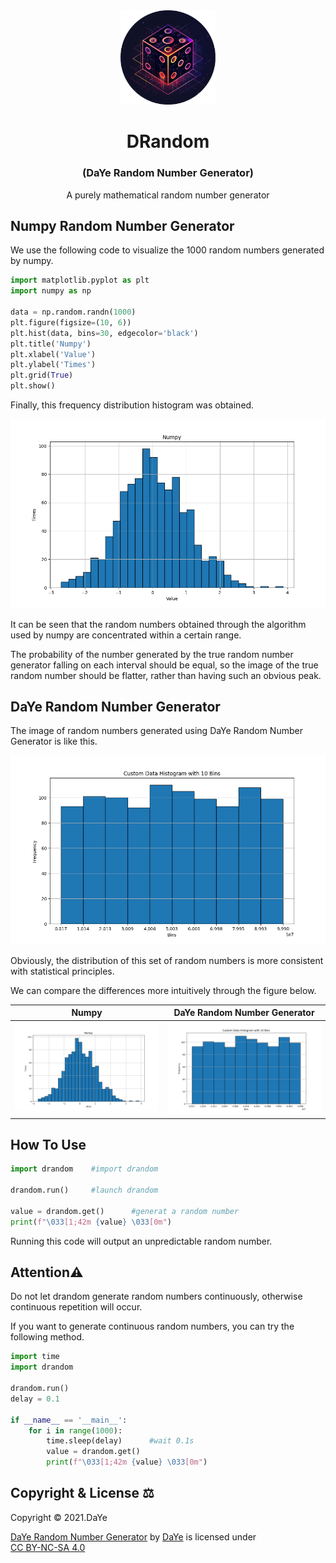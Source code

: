 <div align=center>
<img src="logo.png" alt="logo" style="width:30%;">
<h1>DRandom</h1>
<h3>(DaYe Random Number Generator)</h3>
A purely mathematical random number generator
</div>

## Numpy Random Number Generator

We use the following code to visualize the 1000 random numbers generated by numpy.

```python
import matplotlib.pyplot as plt
import numpy as np
 
data = np.random.randn(1000)
plt.figure(figsize=(10, 6))  
plt.hist(data, bins=30, edgecolor='black') 
plt.title('Numpy')
plt.xlabel('Value')
plt.ylabel('Times')
plt.grid(True)
plt.show()
```
Finally, this frequency distribution histogram was obtained.

![numpy](Figure_1.png)

It can be seen that the random numbers obtained through the algorithm used by numpy are concentrated within a certain range. 

The probability of the number generated by the true random number generator falling on each interval should be equal, so the image of the true random number should be flatter, rather than having such an obvious peak.

## DaYe Random Number Generator

The image of random numbers generated using DaYe Random Number Generator is like this.

![DaYe](Figure_2.png)

Obviously, the distribution of this set of random numbers is more consistent with statistical principles.

We can compare the differences more intuitively through the figure below.

| **Numpy**                | **DaYe Random Number Generator**   |
|--------------------------|---------------|
| ![Image 1](Figure_1.png) | ![Image 2](Figure_2.png) |

## How To Use
```python
import drandom    #import drandom

drandom.run()     #launch drandom

value = drandom.get()      #generat a random number
print(f"\033[1;42m {value} \033[0m")
```
Running this code will output an unpredictable random number.

## Attention⚠️

Do not let drandom generate random numbers continuously, otherwise continuous repetition will occur. 

If you want to generate continuous random numbers, you can try the following method.

```python
import time
import drandom

drandom.run() 
delay = 0.1

if __name__ == '__main__':
    for i in range(1000):
        time.sleep(delay)      #wait 0.1s
        value = drandom.get()
        print(f"\033[1;42m {value} \033[0m")
```

## Copyright & License ⚖

Copyright © 2021.DaYe 

<p xmlns:cc="http://creativecommons.org/ns#" xmlns:dct="http://purl.org/dc/terms/"><a property="dct:title" rel="cc:attributionURL" href=#>DaYe Random Number Generator</a> by <a rel="cc:attributionURL dct:creator" property="cc:attributionName" href="https://www.dyblog.online/">DaYe</a> is licensed under <a href="https://creativecommons.org/licenses/by-nc-sa/4.0/?ref=chooser-v1" target="_blank" rel="license noopener noreferrer" style="display:inline-block;">CC BY-NC-SA 4.0<img style="height:22px!important;margin-left:3px;vertical-align:text-bottom;" src="https://mirrors.creativecommons.org/presskit/icons/cc.svg?ref=chooser-v1" alt=""><img style="height:22px!important;margin-left:3px;vertical-align:text-bottom;" src="https://mirrors.creativecommons.org/presskit/icons/by.svg?ref=chooser-v1" alt=""><img style="height:22px!important;margin-left:3px;vertical-align:text-bottom;" src="https://mirrors.creativecommons.org/presskit/icons/nc.svg?ref=chooser-v1" alt=""><img style="height:22px!important;margin-left:3px;vertical-align:text-bottom;" src="https://mirrors.creativecommons.org/presskit/icons/sa.svg?ref=chooser-v1" alt=""></a></p>

